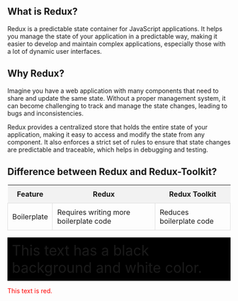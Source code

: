 ## What is Redux?

Redux is a predictable state container for JavaScript applications. It helps you manage the state of your application in a predictable way, making it easier to develop and maintain complex applications, especially those with a lot of dynamic user interfaces.

## Why Redux?

Imagine you have a web application with many components that need to share and update the same state. Without a proper management system, it can become challenging to track and manage the state changes, leading to bugs and inconsistencies.

Redux provides a centralized store that holds the entire state of your application, making it easy to access and modify the state from any component. It also enforces a strict set of rules to ensure that state changes are predictable and traceable, which helps in debugging and testing.

## Difference between Redux and Redux-Toolkit? 

<table style="width: 100%; border-collapse: collapse;">
  <thead>
    <tr>
      <th style="padding: 10px; background-color: #f2f2f2;">Feature</th>
      <th style="padding: 10px; background-color: #f2f2f2;">Redux</th>
      <th style="padding: 10px; background-color: #f2f2f2;">Redux Toolkit</th>
    </tr>
  </thead>
  <tbody>
    <tr>
      <td style="border: 1px solid #dddddd; padding: 10px;">Boilerplate</td>
      <td style="border: 1px solid #dddddd; padding: 10px;">Requires writing more boilerplate code</td>
      <td style="border: 1px solid #dddddd; padding: 10px;">Reduces boilerplate code</td>
    </tr>
    <!-- Add more rows as needed -->
  </tbody>
</table>


<div style="background-color:black; color:re; padding:10px;font-size:2rem">
This text has a black background and white color.
</div>

<span style="color:red;">This text is red.</span>



